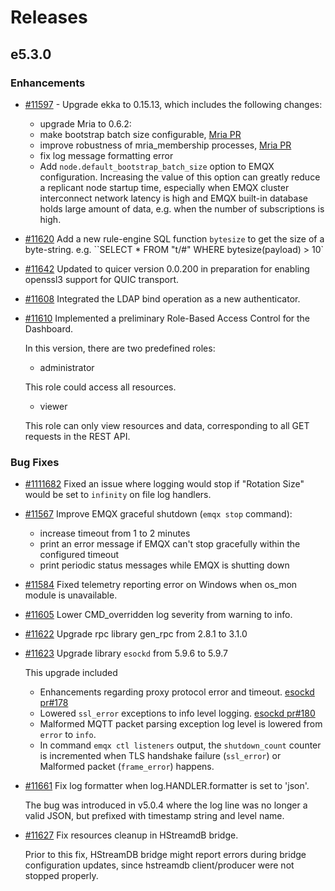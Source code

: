 # Releases

## e5.3.0

### Enhancements

- [#11597](https://github.com/emqx/emqx/pull/11597) - Upgrade ekka to 0.15.13, which includes the following changes:
  - upgrade Mria to 0.6.2:
  - make bootstrap batch size configurable, [Mria PR](https://github.com/emqx/mria/pull/159)
  - improve robustness of mria_membership processes, [Mria PR](https://github.com/emqx/mria/pull/156)
  - fix log message formatting error
  - Add `node.default_bootstrap_batch_size` option to EMQX configuration.
  Increasing the value of this  option can greatly reduce a replicant node startup time, especially when EMQX cluster interconnect network latency is high and EMQX built-in database holds large amount of data, e.g. when the number of subscriptions is high.

- [#11620](https://github.com/emqx/emqx/pull/11620) Add a new rule-engine SQL function `bytesize` to get the size of a byte-string. e.g. ``SELECT * FROM "t/#" WHERE bytesize(payload) > 10`

- [#11642](https://github.com/emqx/emqx/pull/11642) Updated to quicer version 0.0.200 in preparation for enabling openssl3 support for QUIC transport.

- [#11608](https://github.com/emqx/emqx/pull/11608) Integrated the LDAP bind operation as a new authenticator.

- [#11610](https://github.com/emqx/emqx/pull/11610) Implemented a preliminary Role-Based Access Control for the Dashboard.

  In this version, there are two predefined roles:
  - administrator

  This role could access all resources.
  - viewer

  This role can only view resources and data, corresponding to all GET requests in the REST API.



### Bug Fixes

- [#1111682](https://github.com/emqx/emqx/pull/1111682) Fixed an issue where logging would stop if "Rotation Size" would be set to `infinity` on file log handlers.

- [#11567](https://github.com/emqx/emqx/pull/11567) Improve EMQX graceful shutdown (`emqx stop` command):
  - increase timeout from 1 to 2 minutes
  - print an error message if EMQX can't stop gracefully within the configured timeout
  - print periodic status messages while EMQX is shutting down

- [#11584](https://github.com/emqx/emqx/pull/11584) Fixed telemetry reporting error on Windows when os_mon module is unavailable.

- [#11605](https://github.com/emqx/emqx/pull/11605) Lower CMD_overridden log severity from warning to info.

- [#11622](https://github.com/emqx/emqx/pull/11622) Upgrade rpc library gen_rpc from 2.8.1 to 3.1.0

- [#11623](https://github.com/emqx/emqx/pull/11623) Upgrade library `esockd` from 5.9.6 to 5.9.7

  This upgrade included
  * Enhancements regarding proxy protocol error and timeout. [esockd pr#178](https://github.com/emqx/esockd/pull/178)
  * Lowered `ssl_error` exceptions to info level logging. [esockd pr#180](https://github.com/emqx/esockd/pull/180)
  * Malformed MQTT packet parsing exception log level is lowered from `error` to `info`.
  * In command `emqx ctl listeners` output, the `shutdown_count` counter is incremented
  when TLS handshake failure (`ssl_error`) or Malformed packet (`frame_error`) happens.

- [#11661](https://github.com/emqx/emqx/pull/11661) Fix log formatter when log.HANDLER.formatter is set to 'json'.

  The bug was introduced in v5.0.4 where the log line was no longer a valid JSON, but prefixed with timestamp string and level name.

- [#11627](https://github.com/emqx/emqx/pull/11627) Fix resources cleanup in HStreamdB bridge.

  Prior to this fix, HStreamDB bridge might report errors during bridge configuration updates, since hstreamdb client/producer were not stopped properly.
